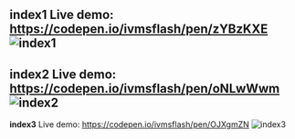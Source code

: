 **index1**
Live demo:
https://codepen.io/ivmsflash/pen/zYBzKXE
![index1](https://ivms-flash.ru/almaz/index1.png)
---
**index2**
Live demo:
https://codepen.io/ivmsflash/pen/oNLwWwm
![index2](https://ivms-flash.ru/almaz/index2.png)
---
**index3**
Live demo:
https://codepen.io/ivmsflash/pen/OJXgmZN
![index3](https://ivms-flash.ru/almaz/index3.png)


